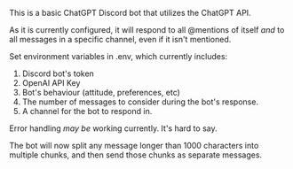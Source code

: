 This is a basic ChatGPT Discord bot that utilizes the ChatGPT API.

As it is currently configured, it will respond to all @mentions of itself *and* to all messages in a specific channel, even if it isn't mentioned.

Set environment variables in .env, which currently includes:

1. Discord bot's token
2. OpenAI API Key
3. Bot's behaviour (attitude, preferences, etc)
4. The number of messages to consider during the bot's response.
5. A channel for the bot to respond in.

Error handling *may be* working currently.  It's hard to say.

The bot will now split any message longer than 1000 characters into multiple chunks, and then send those chunks as separate messages.





